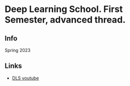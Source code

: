 # Deep Learning School. First Semester, advanced thread.
## Info
Spring 2023
## Links
* [DLS youtube](https://www.youtube.com/channel/UCFTNoZYjkg-3LZTHrHfV1nQ/videos)